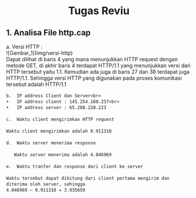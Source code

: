 <h1 align = center>
    Tugas Reviu
</h1>

<h2>
1.	Analisa File http.cap
</h2>
    a.	Versi HTTP :<br>
    ![Gambar_1](img/versi-http)<br>
  	Dapat dilihat di baris 4 yang mana menunjukkan HTTP request dengan metode GET, di akhir baris 4 terdapat HTTP/1.1 yang menunjukkan versi dari HTTP tersebut yaitu 1.1. Kemudian ada juga di baris 27 dan 38 terdapat juga HTTP/1.1. Sehingga versi HTTP yang digunakan pada proses komunikasi tersebut adalah HTTP/1.1
   
    b.	IP address Client dan Server<br>
    •	IP address client : 145.254.160.237<br>
    •	IP address server : 65.208.228.223
  	
    c.	Waktu client mengirimkan HTTP request
     
    Waktu client mengirimkan adalah 0.911310
  	
    d.	Waktu server menerima response
     
       Waktu server menerima adalah 4.846969
  	
    e.	Waktu tranfer dan response dari client ke server

  	Waktu tersebut dapat dihitung dari client pertama mengirim dan diterima oleh server, sehingga
    4.846969 – 0.911310 = 3.935659
